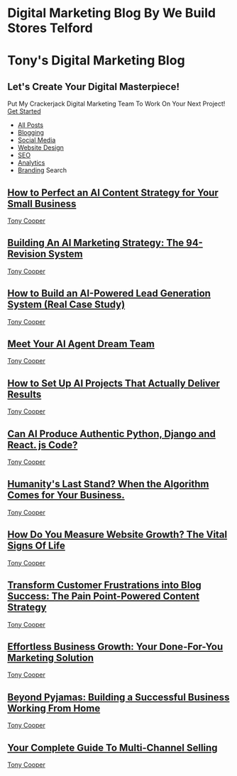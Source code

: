 # Digital Marketing Blog By We Build Stores Telford
# Tony's Digital Marketing Blog
## Let's Create Your Digital Masterpiece!
Put My Crackerjack Digital Marketing Team To Work On Your Next Project!
[Get Started](https://www.webuildstores.co.uk/contact)
 * [All Posts](https://www.webuildstores.co.uk/blog)
 * [Blogging](https://www.webuildstores.co.uk/blog/categories/blogging)
 * [Social Media](https://www.webuildstores.co.uk/blog/categories/social-media)
 * [Website Design](https://www.webuildstores.co.uk/blog/categories/website-design)
 * [SEO](https://www.webuildstores.co.uk/blog/categories/seo)
 * [Analytics](https://www.webuildstores.co.uk/blog/categories/analytics)
 * [Branding](https://www.webuildstores.co.uk/blog/categories/branding)
Search
## [How to Perfect an AI Content Strategy for Your Small Business](https://www.webuildstores.co.uk/post/ai-content-strategy)
[](https://www.webuildstores.co.uk/profile/tony-cooper59816/profile)
[Tony Cooper](https://www.webuildstores.co.uk/profile/tony-cooper59816/profile)
## [Building An AI Marketing Strategy: The 94-Revision System](https://www.webuildstores.co.uk/post/building-an-ai-marketing-strategy)
[](https://www.webuildstores.co.uk/profile/tony-cooper59816/profile)
[Tony Cooper](https://www.webuildstores.co.uk/profile/tony-cooper59816/profile)
## [How to Build an AI-Powered Lead Generation System (Real Case Study)](https://www.webuildstores.co.uk/post/how-to-build-an-ai-powered-lead-generation-system-real-case-study)
[](https://www.webuildstores.co.uk/profile/tony-cooper59816/profile)
[Tony Cooper](https://www.webuildstores.co.uk/profile/tony-cooper59816/profile)
## [Meet Your AI Agent Dream Team](https://www.webuildstores.co.uk/post/agent-dream-team)
[](https://www.webuildstores.co.uk/profile/tony-cooper59816/profile)
[Tony Cooper](https://www.webuildstores.co.uk/profile/tony-cooper59816/profile)
## [How to Set Up AI Projects That Actually Deliver Results](https://www.webuildstores.co.uk/post/how-to-set-up-ai-projects)
[](https://www.webuildstores.co.uk/profile/tony-cooper59816/profile)
[Tony Cooper](https://www.webuildstores.co.uk/profile/tony-cooper59816/profile)
## [Can AI Produce Authentic Python, Django and React. js Code?](https://www.webuildstores.co.uk/post/python-django-and-react-js-code)
[](https://www.webuildstores.co.uk/profile/tony-cooper59816/profile)
[Tony Cooper](https://www.webuildstores.co.uk/profile/tony-cooper59816/profile)
## [Humanity's Last Stand? When the Algorithm Comes for Your Business. ](https://www.webuildstores.co.uk/post/algorithm-comes-for-your-business)
[](https://www.webuildstores.co.uk/profile/tony-cooper59816/profile)
[Tony Cooper](https://www.webuildstores.co.uk/profile/tony-cooper59816/profile)
## [How Do You Measure Website Growth? The Vital Signs Of Life](https://www.webuildstores.co.uk/post/measure-website-growth)
[](https://www.webuildstores.co.uk/profile/storebuilder/profile)
[Tony Cooper](https://www.webuildstores.co.uk/profile/storebuilder/profile)
## [Transform Customer Frustrations into Blog Success: The Pain Point-Powered Content Strategy](https://www.webuildstores.co.uk/post/pain-point-matrix)
[](https://www.webuildstores.co.uk/profile/storebuilder/profile)
[Tony Cooper](https://www.webuildstores.co.uk/profile/storebuilder/profile)
## [Effortless Business Growth: Your Done-For-You Marketing Solution](https://www.webuildstores.co.uk/post/effortless-business-growth)
[](https://www.webuildstores.co.uk/profile/storebuilder/profile)
[Tony Cooper](https://www.webuildstores.co.uk/profile/storebuilder/profile)
## [Beyond Pyjamas: Building a Successful Business Working From Home](https://www.webuildstores.co.uk/post/beyond-pyjamas)
[](https://www.webuildstores.co.uk/profile/storebuilder/profile)
[Tony Cooper](https://www.webuildstores.co.uk/profile/storebuilder/profile)
## [Your Complete Guide To Multi-Channel Selling](https://www.webuildstores.co.uk/post/multi-channel-selling)
[](https://www.webuildstores.co.uk/profile/storebuilder/profile)
[Tony Cooper](https://www.webuildstores.co.uk/profile/storebuilder/profile)
